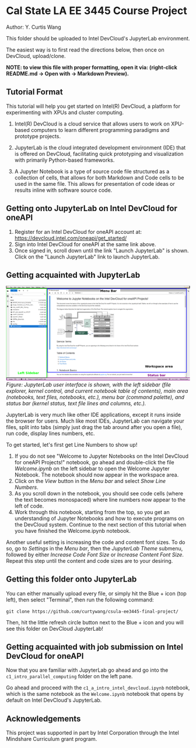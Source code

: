 # Cal State LA EE 3445 Course Project

Author: Y. Curtis Wang

This folder should be uploaded to Intel DevCloud's JupyterLab environment.

The easiest way is to first read the directions below, then once on DevCloud, upload/clone.

**NOTE: to view this file with proper formatting, open it via: (right-click README.md -> Open with -> Markdown Preview).**

## Tutorial Format

This tutorial will help you get started on Intel(R) DevCloud, a platform for experimenting with XPUs and cluster computing.

1. Intel(R) DevCloud is a cloud service that allows users to work on XPU-based computers to learn different programming paradigms and prototype projects.

2. JupyterLab is the cloud integrated development environment (IDE) that is offered on DevCloud, facilitating quick prototyping and visualization with primarily Python-based frameworks.

3. A Jupyter Notebook is a type of source code file structured as a collection of cells, that allows for both Markdown and Code cells to be used in the same file.  This allows for presentation of code ideas or results inline with software source code.

## Getting onto JupyterLab on Intel DevCloud for oneAPI

1. Register for an Intel DevCloud for oneAPI account at: https://devcloud.intel.com/oneapi/get_started/
2. Sign into Intel DevCloud for oneAPI at the same link above.
3. Once signed in, scroll down until the link "Launch JupyterLab" is shown.  Click on the "Launch JupyterLab" link to launch JupyterLab.

## Getting acquainted with JupyterLab

![JupyterLab Overview](./c1_intro_parallel_computing/assets/jupyterlab_overview.png)
_Figure: JupyterLab user interface is shown, with the left sidebar (file explorer, kernel control, and current notebook table of contents), main area (notebooks, text files, notebooks, etc.), menu bar (command palette), and status bar (kernel status, text file lines and columns, etc.)._

JupyterLab is very much like other IDE applications, except it runs inside the browser for users.  Much like most IDEs, JupyterLab can navigate your files, split into tabs (simply just drag the tab around after you open a file), run code, display lines numbers, etc.

To get started, let's first get Line Numbers to show up! 

1. If you do not see "Welcome to Jupyter Notebooks on the Intel DevCloud for oneAPI Projects!" notebook, go ahead and double-click the file *Welcome.ipynb* on the left sidebar to open the Welcome Jupyter Notebook.  The notebook should now appear in the workspace area.
2. Click on the *View* button in the *Menu bar* and select *Show Line Numbers*.
3. As you scroll down in the notebook, you should see code cells (where the text becomes monospaced) where line numbers now appear to the left of code.
4. Work through this notebook, starting from the top, so you get an understanding of Jupyter Notebooks and how to execute programs on the DevCloud system.  Continue to the next section of this tutorial when you have finished the Welcome.ipynb notebook.

Another useful setting is increasing the code and content font sizes.  To do so, go to *Settings* in the *Menu bar*, then the *JupyterLab Theme* submenu, followed by either *Increase Code Font Size* or *Increase Content Font Size*.  Repeat this step until the content and code sizes are to your desiring.

## Getting this folder onto JupyterLab

You can either manually upload every file, or simply hit the Blue + icon (top left), then select "Terminal", then run the following command:

`git clone https://github.com/curtywang/csula-ee3445-final-project/`

Then, hit the little refresh circle button next to the Blue + icon and you will see this folder on DevCloud JupyterLab!

## Getting acquainted with job submission on Intel DevCloud for oneAPI

Now that you are familiar with JupyterLab go ahead and go into the `c1_intro_parallel_computing` folder on the left pane.

Go ahead and proceed with the `c1_a_intro_intel_devcloud.ipynb` notebook, which
is the same notebook as the `Welcome.ipynb` notebook that opens by default on Intel DevCloud's JupyterLab.

## Acknowledgements

This project was supported in part by Intel Corporation through the Intel Mindshare Curriculum grant program.
